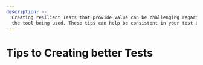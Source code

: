 ```yaml
---
description: >-
  Creating resilient Tests that provide value can be challenging regardless of
  the tool being used. These tips can help be consistent in your test building.
---
```


# Tips to Creating better Tests

